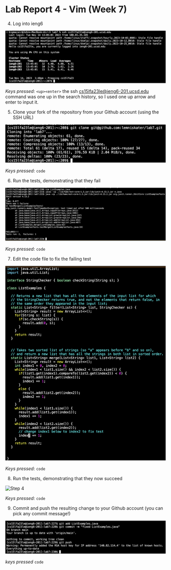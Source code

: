 # Lab Report 4 - Vim (Week 7)

4. Log into ieng6

![Step 4](step4.png)

*Keys pressed:* `<up><enter>` the ssh cs15lfa23le@ieng6-201.ucsd.edu command was one up in the search history, so I used one up arrow and enter to input it.

5. Clone your fork of the repository from your Github account (using the SSH URL)

![Step 4](step5.png)

*Keys pressed:* `code`

6. Run the tests, demonstrating that they fail

![Step 4](step6.png)

*Keys pressed:* `code`

7. Edit the code file to fix the failing test

![Step 4](step7.png)

*Keys pressed:* `code`

8. Run the tests, demonstrating that they now succeed

![Step 4](step8.png)

*Keys pressed:* `code`

9. Commit and push the resulting change to your Github account (you can pick any commit message!)

![Step 9](step9.png)

*keys pressed* `code`
